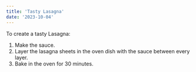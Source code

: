 ```yaml
---
title: 'Tasty Lasagna'
date: '2023-10-04'
---
```


To create a tasty Lasagna:

1. Make the sauce.
2. Layer the lasagna sheets in the oven dish with the sauce between every layer.
3. Bake in the oven for 30 minutes.